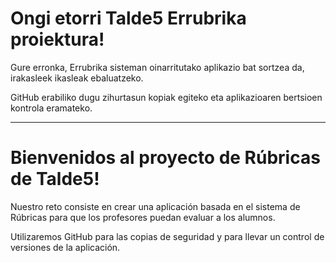 # Ongi etorri Talde5 Errubrika proiektura!

Gure erronka, Errubrika sisteman oinarritutako aplikazio bat sortzea da, irakasleek ikasleak ebaluatzeko.

GitHub erabiliko dugu zihurtasun kopiak egiteko eta aplikazioaren bertsioen kontrola eramateko.


________________________________________________________________________________________________________________

# Bienvenidos al proyecto de Rúbricas de Talde5!

Nuestro reto consiste en crear una aplicación basada en el sistema de Rúbricas para que los profesores puedan evaluar a los alumnos.

Utilizaremos GitHub para las copias de seguridad y para llevar un control de versiones de la aplicación.
